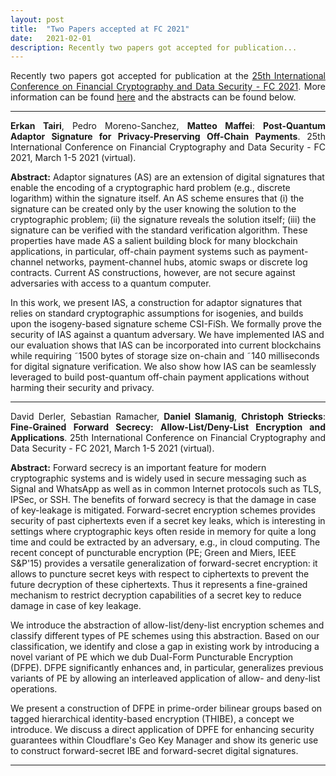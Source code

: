 ```yaml
---
layout: post
title:  "Two Papers accepted at FC 2021"
date:   2021-02-01
description: Recently two papers got accepted for publication...
---
```


<p class="blockquote" align="justify">Recently two papers got accepted for publication at the <a href="https://fc21.ifca.ai/" target="_blank">25th International Conference on Financial Cryptography and Data Security - FC 2021</a>. More information can be found <a href="https://profet.at/pubs/" target="_blank">here</a> and the abstracts can be found below.</p>

<hr> 
<p class="blockquote" align="justify"><b>Erkan Tairi</b>, Pedro Moreno-Sanchez, <b>Matteo Maffei</b>: <b>Post-Quantum Adaptor Signature for Privacy-Preserving Off-Chain Payments</b>. 25th International Conference on Financial Cryptography and Data Security - FC 2021, March 1-5 2021 (virtual).</p>

<p><b>Abstract:</b> Adaptor signatures (AS) are an extension of digital signatures that enable the encoding of a cryptographic hard problem (e.g., discrete logarithm) within the signature itself. An AS scheme ensures that (i) the signature can be created only by the user knowing the solution to the cryptographic problem; (ii) the signature reveals the solution itself; (iii) the signature can be verified with the standard verification algorithm. These properties have made AS a salient building block for many blockchain applications, in particular, off-chain payment systems such as payment-channel networks, payment-channel hubs, atomic swaps or discrete log contracts. Current AS constructions, however, are not secure against adversaries with access to a quantum computer.

In this work, we present IAS, a construction for adaptor signatures that relies on standard cryptographic assumptions for isogenies, and builds upon the isogeny-based signature scheme CSI-FiSh. We formally prove the security of IAS against a quantum adversary. We have implemented IAS and our evaluation shows that IAS can be incorporated into current blockchains while requiring &tilde;1500 bytes of storage size on-chain and &tilde;140 milliseconds for digital signature verification. We also show how IAS can be seamlessly leveraged to build post-quantum off-chain payment applications without harming their security and privacy. </p>
<hr>
<p class="blockquote" align="justify">David Derler, Sebastian Ramacher, <b>Daniel Slamanig</b>, <b>Christoph Striecks</b>: <b>Fine-Grained Forward Secrecy: Allow-List/Deny-List Encryption and Applications</b>. 25th International Conference on Financial Cryptography and Data Security - FC 2021, March 1-5 2021 (virtual).</p>

<p><b>Abstract:</b> Forward secrecy is an important feature for modern cryptographic systems and is widely used in secure messaging such as Signal and WhatsApp as well as in common Internet protocols such as TLS, IPSec, or SSH. The benefits of forward secrecy is that the damage in case of key-leakage is mitigated. Forward-secret encryption schemes provides security of past ciphertexts even if a secret key leaks, which is interesting in settings where cryptographic keys often reside in memory for quite a long time and could be extracted by an adversary, e.g., in cloud computing. The recent concept of puncturable encryption (PE; Green and Miers, IEEE S&amp;P'15) provides a versatile generalization of forward-secret encryption: it allows to puncture secret keys with respect to ciphertexts to prevent the future decryption of these ciphertexts. Thus it represents a fine-grained mechanism to restrict decryption capabilities of a secret key to reduce damage in case of key leakage.  

We introduce the abstraction of allow-list/deny-list encryption schemes and classify different types of PE schemes using this abstraction. Based on our classification, we identify and close a gap in existing work by introducing a novel variant of PE which we dub Dual-Form Puncturable Encryption (DFPE). DFPE significantly enhances and, in particular, generalizes previous variants of PE by allowing an interleaved application of allow- and deny-list operations. 

We present a construction of DFPE in prime-order bilinear groups based on tagged hierarchical identity-based encryption (THIBE), a concept we introduce. We discuss a direct application of DPFE for enhancing security guarantees within Cloudflare's Geo Key Manager and show its generic use to construct forward-secret IBE and forward-secret digital signatures.</p>
<hr>  
